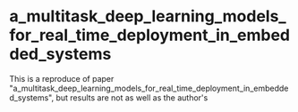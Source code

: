 # a_multitask_deep_learning_models_for_real_time_deployment_in_embedded_systems

This is a reproduce of paper "a_multitask_deep_learning_models_for_real_time_deployment_in_embedded_systems", but results are not as well as the author's
